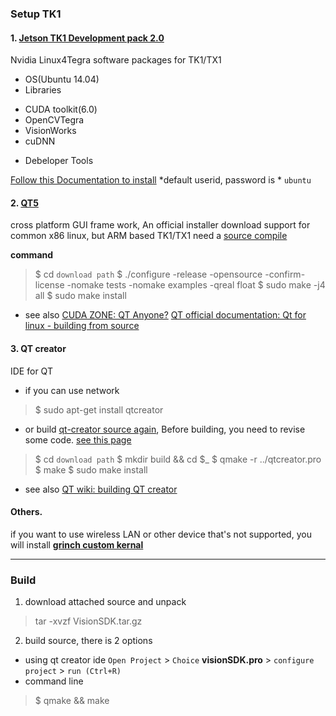 ### Setup TK1

#### 1. [Jetson TK1 Development pack 2.0](https://developer.nvidia.com/embedded/jetson-development-pack)
Nvidia Linux4Tegra software packages for TK1/TX1

* OS(Ubuntu 14.04)
* Libraries
 + CUDA toolkit(6.0)
 + OpenCVTegra
 + VisionWorks
 + cuDNN
* Debeloper Tools

[Follow this Documentation to install](http://docs.nvidia.com/jetpack-l4t/2_0/index.html#developertools/mobile/jetpack/jetpack_l4t/2.0/jetpack_l4t_install.htm%3FTocPath%3DJetPack%2520L4T%7C_____3)
*default userid, password is * `ubuntu` 


#### 2. [QT5](http://www.qt.io/)
cross platform GUI frame work,
An official installer download support for common x86 linux, but ARM based TK1/TX1 need a [source compile](http://download.qt.io/official_releases/qt/5.5/5.5.1/single/qt-everywhere-opensource-src-5.5.1.tar.gz)

**command**
> $ cd `download path`
> $ ./configure -release -opensource -confirm-license -nomake tests -nomake examples -qreal float
> $ sudo make -j4 all
> $ sudo make install

* see also
  [CUDA ZONE: QT Anyone?](https://devtalk.nvidia.com/default/topic/752892/jetson-tk1/qt-anyone-/1)
  [QT official documentation: Qt for linux - building from source](http://doc.qt.io/qt-5/linux-building.html)
  


#### 3. QT creator
IDE for QT

* if you can use network
> $ sudo apt-get install qtcreator

* or 
build [qt-creator source again](http://download.qt.io/official_releases/qtcreator/3.6/3.6.0/qt-creator-opensource-src-3.6.0.zip), 
Before building, you need to revise some code. [see this page](https://codereview.qt-project.org/#/c/79728/1)
> $ cd `download path`
> $ mkdir build && cd $_
> $ qmake -r ../qtcreator.pro
> $ make
> $ sudo make install

+ see also
[QT wiki: building QT creator](https://wiki.qt.io/Building_Qt_Creator_from_Git)

#### Others.
if you want to use wireless LAN or other device that's not supported, you will install [**grinch custom kernal**](https://devtalk.nvidia.com/default/topic/906018/jetson-tk1/-customkernel-the-grinch-21-3-4-for-jetson-tk1-developed/)

----

### Build 

1. download attached source and unpack
 > tar -xvzf VisionSDK.tar.gz
 
2. build source, there is 2 options
 * using qt creator ide
  `Open Project` > `Choice` **visionSDK.pro** > `configure project` > `run (Ctrl+R)`
 * command line
  > $ qmake && make 
